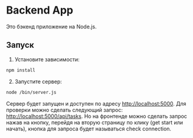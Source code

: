 # Backend App

Это бэкенд приложение на Node.js.

## Запуск

1. Установите зависимости:

```bash
npm install
```

2. Запустите сервер:

```bash
node /bin/server.js
```

Сервер будет запущен и доступен по адресу [http://localhost:5000](http://localhost:5000).
Для проверки можно сделать следующий запрос: [http://localhost:5000/api/tasks](http://localhost:5000/api/tasks).
Но на фронтенде можно сделать запрос нажав на кнопку, перейдя на вторую страницу по клику (get start или начать), кнопка для запроса будет называться check connection.
